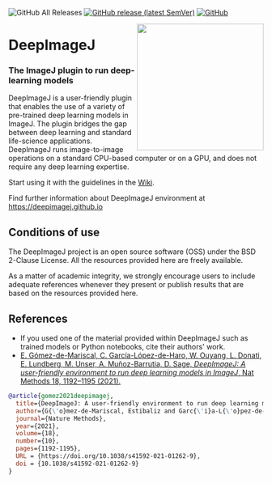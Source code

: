 ![GitHub All Releases](https://img.shields.io/github/downloads/deepimagej/deepimagej-plugin/total?color=red)
[![GitHub release (latest SemVer)](https://img.shields.io/github/v/release/deepimagej/deepimagej-plugin)](https://github.com/deepimagej/deepimagej-plugin/releases)
[![GitHub](https://img.shields.io/github/license/deepimagej/deepimagej-plugin)](https://raw.githubusercontent.com/deepimagej/deepimagej-plugin/master/LICENSE)

<img src="https://raw.githubusercontent.com/deepimagej/deepimagej.github.io/master/images/icon.png" align="right" width="250"/>

# DeepImageJ

### The ImageJ plugin to run deep-learning models

DeepImageJ is a user-friendly plugin that enables the use of a variety of pre-trained deep learning models in ImageJ. The plugin bridges the gap between deep learning and standard life-science applications. DeepImageJ runs image-to-image operations on a standard CPU-based computer or on a GPU, and does not require any deep learning expertise.

Start using it with the guidelines in the [Wiki](https://github.com/deepimagej/deepimagej-plugin/wiki).

Find further information about DeepImageJ environment at https://deepimagej.github.io

## Conditions of use
The DeepImageJ project is an open source software (OSS) under the BSD 2-Clause License. All the resources provided here are freely available. 

As a matter of academic integrity, we strongly encourage users to include adequate references whenever they present or publish results that are based on the resources provided here. 

## References
* If you used one of the material provided within DeepImageJ such as trained models or Python notebooks, cite their authors' work. 
* [E. Gómez-de-Mariscal, C. García-López-de-Haro, W. Ouyang, L. Donati, E. Lundberg, M. Unser, A. Muñoz-Barrutia, D. Sage,
*DeepImageJ: A user-friendly environment to run deep learning models in ImageJ*, Nat Methods 18, 1192–1195 (2021).](https://doi.org/10.1038/s41592-021-01262-9)

```bibtex
@article{gomez2021deepimagej,
  title={DeepImageJ: A user-friendly environment to run deep learning models in ImageJ},
  author={G{\'o}mez-de-Mariscal, Estibaliz and Garc{\'i}a-L{\'o}pez-de-Haro, Carlos and Ouyang, Wei and Donati, Laur{\`e}ne and Lundberg, Emma and Unser, Michael and Mu{\~{n}}oz-Barrutia, Arrate and Sage, Daniel},
  journal={Nature Methods},
  year={2021},
  volume={18},
  number={10},
  pages={1192-1195},
  URL = {https://doi.org/10.1038/s41592-021-01262-9},
  doi = {10.1038/s41592-021-01262-9}
}
```
